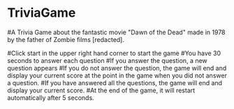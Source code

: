 # TriviaGame


#A Trivia Game about the fantastic movie "Dawn of the Dead" made in 1978 by the father of Zombie films [redacted].  

#Click start in the upper right hand corner to start the game
	#You have 30 seconds to answer each question
	#If you answer the question, a new question appears
	#If you do not answer the question, the game will end and display your current score at the point in the game when you did not answer a question.
	#If you have answered all the questions, the game will end and display your current score.
		#At the end of the game, it will restart automatically after 5 seconds.
